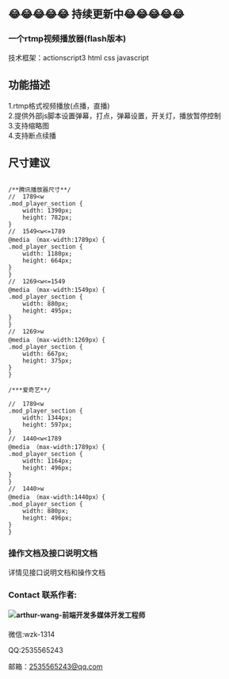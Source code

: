## 😂😂😂😂😂  持续更新中😂😂😂😂😂
### 一个rtmp视频播放器(flash版本)
技术框架：actionscript3 html css javascript

## 功能描述
1.rtmp格式视频播放(点播，直播)<br>
2.提供外部js脚本设置弹幕，打点，弹幕设置，开关灯，播放暂停控制<br>
3.支持缩略图<br>
4.支持断点续播<br>
## 尺寸建议
```

/**腾讯播放器尺寸**/
//  1789<w
.mod_player_section {
	width: 1390px;
	height: 782px;
}
//  1549<w<=1789
@media （max-width:1789px）{
.mod_player_section {
	width: 1180px;
	height: 664px;
}
}
//  1269<w<=1549
@media （max-width:1549px）{
.mod_player_section {
	width: 880px;
	height: 495px;
}
}
//  1269>w
@media （max-width:1269px）{
.mod_player_section {
	width: 667px;
	height: 375px;
}
}

/***爱奇艺**/

//  1789<w
.mod_player_section {
	width: 1344px;
	height: 597px;
}
//  1440<w<1789
@media （max-width:1789px）{
.mod_player_section {
	width: 1164px;
	height: 496px;
}
}
//  1440>w
@media （max-width:1440px）{
.mod_player_section {
	width: 880px;
	height: 496px;
}
}
```
### 操作文档及接口说明文档
详情见接口说明文档和操作文档
### Contact 联系作者:

#### ![arthur-wang-前端开发多媒体开发工程师](/assets/myphoto_40.png) 

微信:wzk-1314

QQ:2535565243

邮箱：2535565243@qq.com
